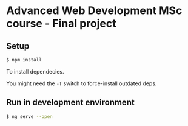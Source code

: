 # Advanced Web Development MSc course - Final project

## Setup
```bash
$ npm install
```

To install dependecies.

You might need the `-f` switch to force-install outdated deps.

## Run in development environment
```bash
$ ng serve --open
```
